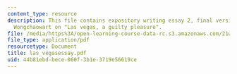 ```yaml
---
content_type: resource
description: This file contains expository writing essay 2, final version by Mike
  Wongchaowart on "Las vegas, a guilty pleasure".
file: /media/https%3A/open-learning-course-data-rc.s3.amazonaws.com/21w-730-3-writing-and-the-environment-spring-2005/44b81ebdbece060f3b1e3719e56619ce_las_vegasessay.pdf
file_type: application/pdf
resourcetype: Document
title: las_vegasessay.pdf
uid: 44b81ebd-bece-060f-3b1e-3719e56619ce
---
```

